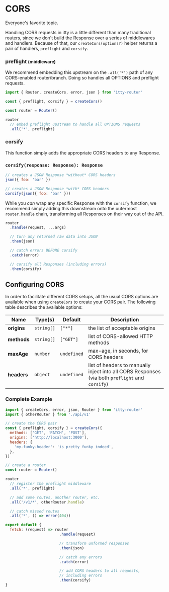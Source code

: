 # CORS

Everyone's favorite topic.

Handling CORS requests in itty is a little different than many traditional routers, since we don't build the Response over a series of middlewares and handlers.  Because of that, our `createCors(options?)` helper returns a pair of handlers, `preflight` and `corsify`.

### preflight <small>(middleware)</small>
We recommend embedding this upstream on the `.all('*')` path of any CORS-enabled router/branch.  Doing so handles all OPTIONS and preflight requests.

```js
import { Router, createCors, error, json } from 'itty-router'

const { preflight, corsify } = createCors()

const router = Router()

router
  // embed preflight upstream to handle all OPTIONS requests
  .all('*', preflight)
```

### corsify

This function simply adds the appropriate CORS headers to any Response.

### `corsify(response: Response): Response`

```js
// creates a JSON Response *without* CORS headers
json({ foo: 'bar' })

// creates a JSON Response *with* CORS headers
corsify(json({ foo: 'bar' }))
```

While you *can* wrap any specific Response with the `corsify` function, we recommend simply adding this downstream onto the outermost `router.handle` chain, transforming all Responses on their way out of the API.

```js
router
  .handle(request, ...args)

  // turn any returned raw data into JSON
  .then(json)

  // catch errors BEFORE corsify
  .catch(error)

  // corsify all Responses (including errors)
  .then(corsify)
```

## Configuring CORS
In order to facilitate different CORS setups, all the usual CORS options are available when using `createCors` to create your CORS pair.  The following table describes the available options:

| Name | Type(s) | Default | Description
| --- | --- | --- | ---
| **origins** | `string[]` | `["*"]` | the list of acceptable origins
| **methods** | `string[]` | `["GET"]` | list of CORS-allowed HTTP methods
| **maxAge** | `number` | `undefined` | max-age, in seconds, for CORS headers
| **headers** | `object` | `undefined` | list of headers to manually inject into all CORS Responses (via both `preflight` and `corsify`)

### Complete Example
```js
import { createCors, error, json, Router } from 'itty-router'
import { otherRouter } from './api/v1'

// create the CORS pair
const { preflight, corsify } = createCors({
  methods: ['GET', 'PATCH', 'POST'],
  origins: ['http://localhost:3000'],
  headers: {
    'my-funky-header': 'is pretty funky indeed',
  },
})

// create a router
const router = Router()

router
  // register the preflight middleware
  .all('*', preflight)

  // add some routes, another router, etc.
  .all('/v1/*', otherRouter.handle)

  // catch missed routes
  .all('*', () => error(404))

export default {
  fetch: (request) => router
                        .handle(request)

                        // transform unformed responses
                        .then(json)

                        // catch any errors
                        .catch(error)

                        // add CORS headers to all requests,
                        // including errors
                        .then(corsify)
}
```
